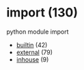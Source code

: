 # import (130)
python module import

+ [builtin](builtin/README.md) (42)
+ [external](external/README.md) (79)
+ [inhouse](inhouse/README.md) (9)
